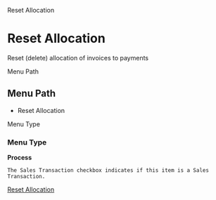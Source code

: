 
Reset Allocation
# Reset Allocation


Reset (delete) allocation of invoices to payments

Menu Path
## Menu Path



- Reset Allocation

Menu Type
### Menu Type

**Process**

```
The Sales Transaction checkbox indicates if this item is a Sales Transaction.
```

[Reset Allocation](../../functional-guide/process/process-c_allocation_reset.md)